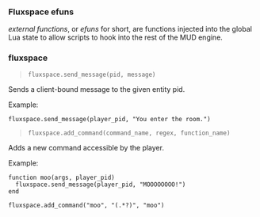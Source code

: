 ### Fluxspace efuns

*external functions*, or *efuns* for short, are functions injected into the global Lua state
to allow scripts to hook into the rest of the MUD engine.

### fluxspace

> `fluxspace.send_message(pid, message)`

Sends a client-bound message to the given entity pid.

Example:

```
fluxspace.send_message(player_pid, "You enter the room.")
```

> `fluxspace.add_command(command_name, regex, function_name)`

Adds a new command accessible by the player.

Example:

```
function moo(args, player_pid)
  fluxspace.send_message(player_pid, "MOOOOOOOO!")
end

fluxspace.add_command("moo", "(.*?)", "moo")
```
